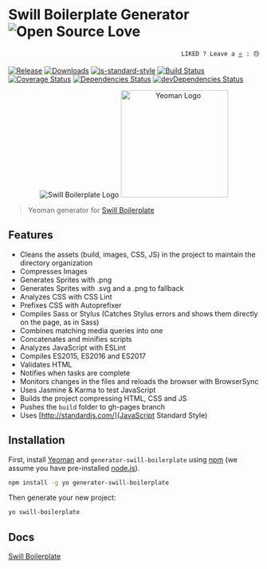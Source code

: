 # Swill Boilerplate Generator ![Open Source Love](https://badges.frapsoft.com/os/v3/open-source.svg?v=103)

<p align="right">
  <code>LIKED ? Leave a <a href="https://github.com/tiagoporto/generator-swill-boilerplate">⭐</a> : 😞</code>
</p>

[![Release](https://img.shields.io/npm/v/generator-swill-boilerplate.svg?style=flat-square&label=release)](https://npmjs.org/package/generator-swill-boilerplate)
[![Downloads](https://img.shields.io/npm/dt/generator-swill-boilerplate.svg?style=flat-square)](https://www.npmjs.com/package/generator-swill-boilerplate)
[![js-standard-style](https://img.shields.io/badge/code%20style-standard-yellow.svg?style=flat-square)](http://standardjs.com)
[![Build Status](https://img.shields.io/travis/tiagoporto/generator-swill-boilerplate.svg?style=flat-square&logo=travis)](https://travis-ci.org/tiagoporto/generator-swill-boilerplate)
[![Coverage Status](https://img.shields.io/coveralls/tiagoporto/generator-swill-boilerplate.svg?style=flat-square)](https://coveralls.io/github/tiagoporto/generator-swill-boilerplate)
[![Dependencies Status](https://img.shields.io/david/tiagoporto/generator-swill-boilerplate.svg?style=flat-square)](https://david-dm.org/tiagoporto/generator-swill-boilerplate)
[![devDependencies Status](https://img.shields.io/david/dev/tiagoporto/generator-swill-boilerplate.svg?style=flat-square)](https://david-dm.org/tiagoporto/generator-swill-boilerplate?type=dev)


<p align="center">
  <img src="http://tiagoporto.github.io/swillboilerplate.rocks/img/logos/logo.png" alt="Swill Boilerplate Logo">
  <img src="https://nerdsondotcom.files.wordpress.com/2013/03/yeoman-logo.png" alt="Yeoman Logo" height="215">
</p>

> Yeoman generator for [Swill Boilerplate](http://swillboilerplate.rocks)

## Features

* Cleans the assets (build, images, CSS, JS) in the project to maintain the directory organization
* Compresses Images
* Generates Sprites with .png
* Generates Sprites with .svg and a .png to fallback
* Analyzes CSS with CSS Lint
* Prefixes CSS with Autoprefixer
* Compiles Sass or Stylus (Catches Stylus errors and shows them directly on the page, as in Sass)
* Combines matching media queries into one
* Concatenates and minifies scripts
* Analyzes JavaScript with ESLint
* Compiles ES2015, ES2016 and ES2017
* Validates HTML
* Notifies when tasks are complete
* Monitors changes in the files and reloads the browser with BrowserSync
* Uses Jasmine & Karma to test JavaScript
* Builds the project compressing HTML, CSS and JS
* Pushes the `build` folder to gh-pages branch
* Uses [http://standardjs.com/](JavaScript Standard Style)

## Installation

First, install [Yeoman](http://yeoman.io) and `generator-swill-boilerplate` using [npm](https://www.npmjs.com/) (we assume you have pre-installed [node.js](https://nodejs.org/)).

```bash
npm install -g yo generator-swill-boilerplate
```

Then generate your new project:

```bash
yo swill-boilerplate
```


## Docs

[Swill Boilerplate](http://swillboilerplate.rocks)

